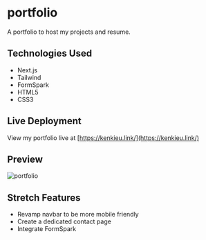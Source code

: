 # portfolio

A portfolio to host my projects and resume.

## Technologies Used

- Next.js
- Tailwind
- FormSpark
- HTML5
- CSS3

## Live Deployment

View my portfolio live at [https://kenkieu.link/](https://kenkieu.link/)

## Preview

![portfolio](public/images/portfolio-example.gif)

## Stretch Features

- Revamp navbar to be more mobile friendly
- Create a dedicated contact page
- Integrate FormSpark
